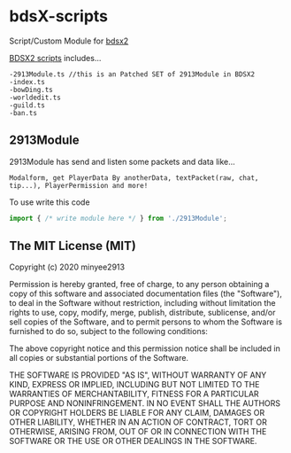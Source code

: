 # bdsX-scripts
Script/Custom Module for [bdsx2](https://github.com/karikera/bdsx)


[BDSX2 scripts](https://github.com/minyee2913/bdsX-scripts/tree/main/example_and_test-BDSX2) includes...
```
-2913Module.ts //this is an Patched SET of 2913Module in BDSX2
-index.ts
-bowDing.ts
-worldedit.ts
-guild.ts
-ban.ts
```

## 2913Module
2913Module has send and listen some packets and data like...
```
Modalform, get PlayerData By anotherData, textPacket(raw, chat, tip...), PlayerPermission and more!
```

To use write this code
```ts
import { /* write module here */ } from './2913Module';
```


## The MIT License (MIT)

Copyright (c) 2020 minyee2913

Permission is hereby granted, free of charge, to any person obtaining a copy of this software and associated documentation files (the "Software"), to deal in the Software without restriction, including without limitation the rights to use, copy, modify, merge, publish, distribute, sublicense, and/or sell copies of the Software, and to permit persons to whom the Software is furnished to do so, subject to the following conditions:

The above copyright notice and this permission notice shall be included in all copies or substantial portions of the Software.

THE SOFTWARE IS PROVIDED "AS IS", WITHOUT WARRANTY OF ANY KIND, EXPRESS OR IMPLIED, INCLUDING BUT NOT LIMITED TO THE WARRANTIES OF MERCHANTABILITY, FITNESS FOR A PARTICULAR PURPOSE AND NONINFRINGEMENT. IN NO EVENT SHALL THE AUTHORS OR COPYRIGHT HOLDERS BE LIABLE FOR ANY CLAIM, DAMAGES OR OTHER LIABILITY, WHETHER IN AN ACTION OF CONTRACT, TORT OR OTHERWISE, ARISING FROM, OUT OF OR IN CONNECTION WITH THE SOFTWARE OR THE USE OR OTHER DEALINGS IN THE SOFTWARE.
